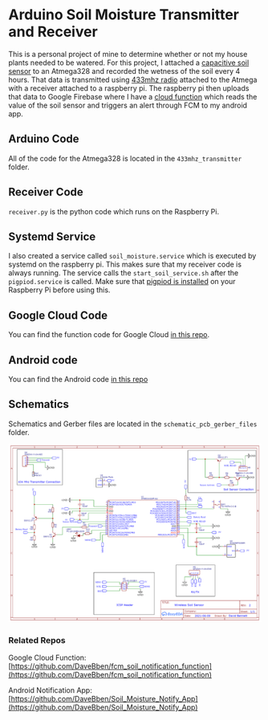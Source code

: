 # Arduino Soil Moisture Transmitter and Receiver
This is a personal project of mine to determine whether or not my house plants needed to be watered. For this project, I attached a [capacitive soil sensor](https://www.amazon.com/gp/product/B07H3P1NRM/ref=ppx_yo_dt_b_search_asin_title?ie=UTF8&psc=1) to an Atmega328 and recorded the wetness of the soil every 4 hours. That data is transmitted using [433mhz radio](https://www.amazon.com/gp/product/B00HEDRHG6/ref=ppx_yo_dt_b_search_asin_title?ie=UTF8&psc=1) attached to the Atmega with a receiver attached to a raspberry pi. The raspberry pi then uploads that data to Google Firebase where I have a [cloud function](https://github.com/DaveBben/fcm_soil_notification_function) which reads the value of the soil sensor and triggers an alert through FCM to my android app.

## Arduino Code
All of the code for the Atmega328 is located in the `433mhz_transmitter` folder.

## Receiver Code
`receiver.py` is the python code which runs on the Raspberry Pi. 

## Systemd Service
I also created a service called `soil_moisture.service` which is executed by systemd on the raspberry pi. This makes sure that my receiver code is always running. The service calls the `start_soil_service.sh` after the `pigpiod.service` is called. Make sure that [pigpiod is installed](https://github.com/guymcswain/pigpio-client/wiki/Install-and-configure-pigpiod) on your Raspberry Pi before using this.

## Google Cloud Code
You can find the function code for Google Cloud [in this repo](https://github.com/DaveBben/fcm_soil_notification_function).

## Android code
You can find the Android code [in this repo](https://github.com/DaveBben/Soil_Moisture_Notify_App)

## Schematics
Schematics and Gerber files are located in the `schematic_pcb_gerber_files` folder.

![Soil Sensor Schematic](https://raw.githubusercontent.com/DaveBben/Soil_Moisture_Transmitter_Reciver/1dfd69d3f45e785389ee7839064db3e3e7a6ca3b/schematic_pcb_gerber_files/Schematic_Wireless%20Soil%20Sensor_2021-07-25.png)

### Related Repos
Google Cloud Function: [https://github.com/DaveBben/fcm_soil_notification_function](https://github.com/DaveBben/fcm_soil_notification_function)

Android Notification App: [https://github.com/DaveBben/Soil_Moisture_Notify_App](https://github.com/DaveBben/Soil_Moisture_Notify_App)



